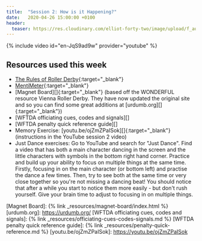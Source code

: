 ```yaml
---
title:  "Session 2: How is it Happening?"
date:   2020-04-26 15:00:00 +0100
header:
  teaser: https://res.cloudinary.com/elliot-forty-two/image/upload/f_auto,q_auto,c_lfill,g_auto,r_5,w_800,h_450/officially-awesome/photos/P4150150_rcdkva.jpg
---
```

<!-- more -->

{% include video id="en-JqS9ad9w" provider="youtube" %}

## Resources used this week
-   [The Rules of Roller Derby][]{:target="_blank"}
-   [MentiMeter][]{:target="_blank"}
-   [Magnet Board][]{:target="_blank"} (based off the WONDERFUL resource Vienna Roller Derby. They have now updated the original site and so you can find some great additions at [urdumb.org][]{:target="_blank"})
-   [WFTDA officiating cues, codes and signals][]
-   [WFTDA penalty quick reference guide][]
-   Memory Exercise: [youtu.be/ojZmZPaISok][]{:target="_blank"} (instructions in the YouTube session 2 video)
-   Just Dance exercises: Go to YouTube and search for "Just Dance". Find a video that has both a main character dancing in the screen and the little characters with symbols in the bottom right hand corner. Practice and build up your ability to focus on multiple things at the same time. Firstly, focusing in on the main character (or bottom left) and practise the dance a few times. Then, try to see both at the same time or very close together so you're not missing a dancing beat! You should notice that after a while you start to notice them more easily - but don't rush yourself. Give your brain time to adjust to focusing in on multiple things.

[The Rules of Roller Derby]: <https://rules.wftda.com> "The Rules of Flat Track Roller Derby"
[MentiMeter]: <https://www.mentimeter.com>
[Magnet Board]: {% link _resources/magnet-board/index.html %}
[urdumb.org]: <https://urdumb.org/>
[WFTDA officiating cues, codes and signals]: {% link _resources/officiating-cues-codes-signals.md %}
[WFTDA penalty quick reference guide]: {% link _resources/penalty-quick-reference.md %}
[youtu.be/ojZmZPaISok]: <https://youtu.be/ojZmZPaISok>
